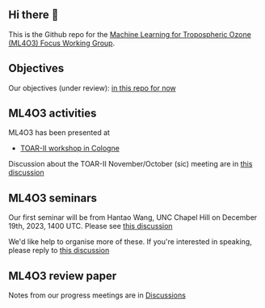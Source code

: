 ## Hi there 👋

This is the Github repo for the [Machine Learning for Tropospheric Ozone (ML4O3) Focus Working Group](https://igacproject.org/ml4o3-focus-working-group).

## Objectives
Our objectives (under review): [in this repo for now](https://github.com/ML4O3/terms-of-reference/tree/main)

## ML4O3 activities
ML4O3 has been presented at 

- [TOAR-II workshop in Cologne](https://github.com/ML4O3/presentations/blob/main/ML4O3-Kick-off_2023-03-07_CGN.pdf)

Discussion about the TOAR-II November/October (sic) meeting are in [this discussion](https://github.com/orgs/ML4O3/discussions/1)

## ML4O3 seminars

Our first seminar will be from Hantao Wang, UNC Chapel Hill on December 19th, 2023, 1400 UTC.  Please see [this discussion](https://github.com/orgs/ML4O3/discussions/4)

We'd like help to organise more of these. If you're interested in speaking, please reply to  [this discussion](https://github.com/orgs/ML4O3/discussions/2)

## ML4O3 review paper

Notes from our progress meetings are in [Discussions](https://github.com/orgs/ML4O3/discussions)
